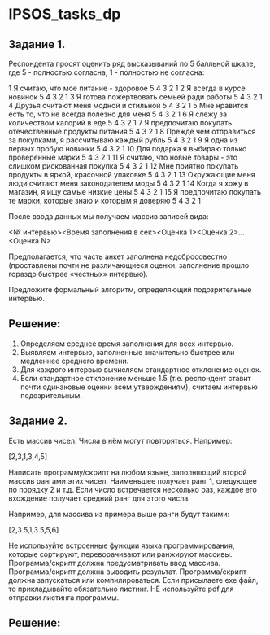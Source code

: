 # IPSOS_tasks_dp

## Задание 1.

Респондента просят оценить ряд высказываний по 5 балльной шкале, где 5 - полностью согласна, 1 - полностью не согласна:

1	Я считаю, что мое питание - здоровое	                            5	4	3	2	1
2	Я всегда в курсе новинок	                                        5	4	3	2	1
3	Я готова пожертвовать семьей ради работы	                        5	4	3	2	1
4	Друзья считают меня модной и стильной	                            5	4	3	2	1
5	Мне нравится есть то, что не всегда полезно для меня	            5	4	3	2	1
6	Я слежу за количеством калорий в еде	                            5	4	3	2	1
7	Я предпочитаю покупать отечественные продукты питания	            5	4	3	2	1
8	Прежде чем отправиться за покупками, я рассчитываю каждый рубль	    5	4	3	2	1
9	Я одна из первых пробую новинки	                                    5	4	3	2	1
10	Для подарка я выбираю только проверенные марки	                    5	4	3	2	1
11	Я считаю, что новые товары - это слишком рискованная покупка	    5	4	3	2	1
12	Мне приятно покупать продукты в яркой, красочной упаковке	        5	4	3	2	1
13	Окружающие меня люди считают меня законодателем моды	            5	4	3	2	1
14	Когда я хожу в магазин, я ищу самые низкие цены	                    5	4	3	2	1
15	Я предпочитаю покупать те марки, которые знаю и которым я доверяю	5	4	3	2	1

После ввода данных мы получаем массив записей вида:

<№ интервью><Время заполнения в сек><Оценка 1><Оценка 2>…<Оценка N>

Предполагается, что часть анкет заполнена недобросовестно (проставлены почти не различающиеся оценки, 
заполнение прошло гораздо быстрее «честных» интервью).

Предложите формальный алгоритм, определяющий подозрительные интервью.

 ## Решение:

1. Определяем среднее время заполнения для всех интервью.
2. Выявляем интервью, заполненные значительно быстрее или медленнее среднего времени.
3. Для каждого интервью вычисляем стандартное отклонение оценок.
4. Если стандартное отклонение меньше 1.5 (т.е. респондент ставит почти одинаковые оценки всем утверждениям), 
считаем интервью подозрительным.


## Задание 2.


Есть массив чисел. Числа в нём могут повторяться. Например:

[2,3,1,3,4,5]

Написать программу/скрипт на любом языке, заполняющий второй массив рангами этих чисел. 
Наименьшее получает ранг 1, следующее по порядку 2 и т.д. Если число встречается несколько раз, каждое его вхождение 
получает средний ранг для этого числа.

Например, для массива из примера выше ранги будут такими:

[2,3.5,1,3.5,5,6]


Не используйте встроенные функции языка программирования, которые сортируют, переворачивают или ранжируют массивы.
Программа/скрипт должна предусматривать ввод массива.
Программа/скрипт должна выводить результат.
Программа/скрипт должна запускаться или компилироваться.
Если присылаете exe файл, то прикладывайте обязательно листинг.
НЕ используйте pdf для отправки листинга программы.

## Решение: